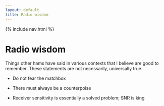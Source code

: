 ```yaml
---
layout: default
title: Radio wisdom
---
```

{% include nav.html %}

# Radio wisdom
Things other hams have said in various contexts that I believe are good to remember. These statements are not necessarily, universally true.

- Do not fear the matchbox

- There must always be a counterpoise

- Receiver sensitivity is essentially a solved problem; SNR is king